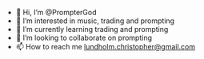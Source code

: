 - 👋 Hi, I’m @PrompterGod
- 👀 I’m interested in music, trading and prompting 
- 🌱 I’m currently learning trading and prompting 
- 💞️ I’m looking to collaborate on prompting
- 📫 How to reach me lundholm.christopher@gmail.com

<!---
PrompterGod/PrompterGod is a ✨ special ✨ repository because its `README.md` (this file) appears on your GitHub profile.
You can click the Preview link to take a look at your changes.
--->
